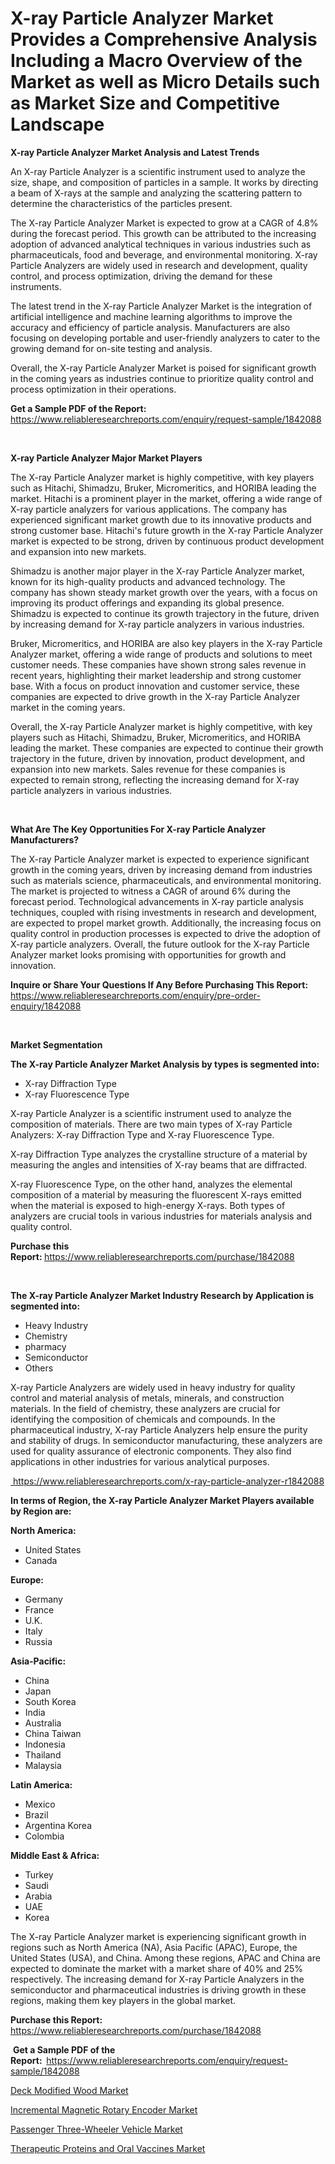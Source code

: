 <p><h1>X-ray Particle Analyzer Market Provides a Comprehensive Analysis Including a Macro Overview of the Market as well as Micro Details such as Market Size and Competitive Landscape</h1></p><p><strong>X-ray Particle Analyzer Market Analysis and Latest Trends</strong></p>
<p><p>An X-ray Particle Analyzer is a scientific instrument used to analyze the size, shape, and composition of particles in a sample. It works by directing a beam of X-rays at the sample and analyzing the scattering pattern to determine the characteristics of the particles present.</p><p>The X-ray Particle Analyzer Market is expected to grow at a CAGR of 4.8% during the forecast period. This growth can be attributed to the increasing adoption of advanced analytical techniques in various industries such as pharmaceuticals, food and beverage, and environmental monitoring. X-ray Particle Analyzers are widely used in research and development, quality control, and process optimization, driving the demand for these instruments.</p><p>The latest trend in the X-ray Particle Analyzer Market is the integration of artificial intelligence and machine learning algorithms to improve the accuracy and efficiency of particle analysis. Manufacturers are also focusing on developing portable and user-friendly analyzers to cater to the growing demand for on-site testing and analysis.</p><p>Overall, the X-ray Particle Analyzer Market is poised for significant growth in the coming years as industries continue to prioritize quality control and process optimization in their operations.</p></p>
<p><strong>Get a Sample PDF of the Report:&nbsp;</strong> <a href="https://www.reliableresearchreports.com/enquiry/request-sample/1842088">https://www.reliableresearchreports.com/enquiry/request-sample/1842088</a></p>
<p>&nbsp;</p>
<p><strong>X-ray Particle Analyzer Major Market Players</strong></p>
<p><p>The X-ray Particle Analyzer market is highly competitive, with key players such as Hitachi, Shimadzu, Bruker, Micromeritics, and HORIBA leading the market. Hitachi is a prominent player in the market, offering a wide range of X-ray particle analyzers for various applications. The company has experienced significant market growth due to its innovative products and strong customer base. Hitachi's future growth in the X-ray Particle Analyzer market is expected to be strong, driven by continuous product development and expansion into new markets.</p><p>Shimadzu is another major player in the X-ray Particle Analyzer market, known for its high-quality products and advanced technology. The company has shown steady market growth over the years, with a focus on improving its product offerings and expanding its global presence. Shimadzu is expected to continue its growth trajectory in the future, driven by increasing demand for X-ray particle analyzers in various industries.</p><p>Bruker, Micromeritics, and HORIBA are also key players in the X-ray Particle Analyzer market, offering a wide range of products and solutions to meet customer needs. These companies have shown strong sales revenue in recent years, highlighting their market leadership and strong customer base. With a focus on product innovation and customer service, these companies are expected to drive growth in the X-ray Particle Analyzer market in the coming years.</p><p>Overall, the X-ray Particle Analyzer market is highly competitive, with key players such as Hitachi, Shimadzu, Bruker, Micromeritics, and HORIBA leading the market. These companies are expected to continue their growth trajectory in the future, driven by innovation, product development, and expansion into new markets. Sales revenue for these companies is expected to remain strong, reflecting the increasing demand for X-ray particle analyzers in various industries.</p></p>
<p>&nbsp;</p>
<p><strong>What Are The Key Opportunities For X-ray Particle Analyzer Manufacturers?</strong></p>
<p><p>The X-ray Particle Analyzer market is expected to experience significant growth in the coming years, driven by increasing demand from industries such as materials science, pharmaceuticals, and environmental monitoring. The market is projected to witness a CAGR of around 6% during the forecast period. Technological advancements in X-ray particle analysis techniques, coupled with rising investments in research and development, are expected to propel market growth. Additionally, the increasing focus on quality control in production processes is expected to drive the adoption of X-ray particle analyzers. Overall, the future outlook for the X-ray Particle Analyzer market looks promising with opportunities for growth and innovation.</p></p>
<p><strong>Inquire or Share Your Questions If Any Before Purchasing This Report:</strong> <a href="https://www.reliableresearchreports.com/enquiry/pre-order-enquiry/1842088">https://www.reliableresearchreports.com/enquiry/pre-order-enquiry/1842088</a></p>
<p>&nbsp;</p>
<p><strong>Market Segmentation</strong></p>
<p><strong>The X-ray Particle Analyzer Market Analysis by types is segmented into:</strong></p>
<p><ul><li>X-ray Diffraction Type</li><li>X-ray Fluorescence Type</li></ul></p>
<p><p>X-ray Particle Analyzer is a scientific instrument used to analyze the composition of materials. There are two main types of X-ray Particle Analyzers: X-ray Diffraction Type and X-ray Fluorescence Type. </p><p>X-ray Diffraction Type analyzes the crystalline structure of a material by measuring the angles and intensities of X-ray beams that are diffracted. </p><p>X-ray Fluorescence Type, on the other hand, analyzes the elemental composition of a material by measuring the fluorescent X-rays emitted when the material is exposed to high-energy X-rays. Both types of analyzers are crucial tools in various industries for materials analysis and quality control.</p></p>
<p><strong>Purchase this Report:&nbsp;</strong><a href="https://www.reliableresearchreports.com/purchase/1842088">https://www.reliableresearchreports.com/purchase/1842088</a></p>
<p>&nbsp;</p>
<p><strong>The X-ray Particle Analyzer Market Industry Research by Application is segmented into:</strong></p>
<p><ul><li>Heavy Industry</li><li>Chemistry</li><li>pharmacy</li><li>Semiconductor</li><li>Others</li></ul></p>
<p><p>X-ray Particle Analyzers are widely used in heavy industry for quality control and material analysis of metals, minerals, and construction materials. In the field of chemistry, these analyzers are crucial for identifying the composition of chemicals and compounds. In the pharmaceutical industry, X-ray Particle Analyzers help ensure the purity and stability of drugs. In semiconductor manufacturing, these analyzers are used for quality assurance of electronic components. They also find applications in other industries for various analytical purposes.</p></p>
<p><a href="https://www.reliableresearchreports.com/x-ray-particle-analyzer-r1842088">&nbsp;https://www.reliableresearchreports.com/x-ray-particle-analyzer-r1842088</a></p>
<p><strong>In terms of Region, the X-ray Particle Analyzer Market Players available by Region are:</strong></p>
<p>
    <p> <strong> North America: </strong>
        <ul>
            <li>United States</li>
            <li>Canada</li>
        </ul>
        </p> 
    <p> <strong> Europe: </strong>
        <ul>
            <li>Germany</li>
            <li>France</li>
            <li>U.K.</li>
            <li>Italy</li>
            <li>Russia</li>
        </ul>
        </p> 
    <p> <strong> Asia-Pacific: </strong>
        <ul>
            <li>China</li>
            <li>Japan</li>
            <li>South Korea</li>
            <li>India</li>
            <li>Australia</li>
            <li>China Taiwan</li>
            <li>Indonesia</li>
            <li>Thailand</li>
            <li>Malaysia</li>
        </ul>
        </p> 
    <p> <strong> Latin America: </strong>
        <ul>
            <li>Mexico</li>
            <li>Brazil</li>
            <li>Argentina Korea</li>
            <li>Colombia</li>
        </ul>
        </p> 
    <p> <strong> Middle East & Africa: </strong>
        <ul>
            <li>Turkey</li>
            <li>Saudi</li>
            <li>Arabia</li>
            <li>UAE</li>
            <li>Korea</li>
        </ul>
    </p>
    </p>
<p><p>The X-ray Particle Analyzer market is experiencing significant growth in regions such as North America (NA), Asia Pacific (APAC), Europe, the United States (USA), and China. Among these regions, APAC and China are expected to dominate the market with a market share of 40% and 25% respectively. The increasing demand for X-ray Particle Analyzers in the semiconductor and pharmaceutical industries is driving growth in these regions, making them key players in the global market.</p></p>
<p><strong>Purchase this Report: </strong><a href="https://www.reliableresearchreports.com/purchase/1842088">https://www.reliableresearchreports.com/purchase/1842088</a></p>
<p>&nbsp;<strong>Get a Sample PDF of the Report:&nbsp;&nbsp;</strong><a href="https://www.reliableresearchreports.com/enquiry/request-sample/1842088">https://www.reliableresearchreports.com/enquiry/request-sample/1842088</a></p>
<p><strong></strong></p>
<p><p><a href="https://github.com/jadenRaynor/Market-Research-Report-List-1/blob/main/deck-modified-wood-market.md">Deck Modified Wood Market</a></p><p><a href="https://medium.com/@emily.sutherland4534/global-incremental-magnetic-rotary-encoder-market-is-projected-to-grow-at-a-cagr-of-4-7-f35ee6e557be">Incremental Magnetic Rotary Encoder Market</a></p><p><a href="https://github.com/ranaacryptoaddmin/Market-Research-Report-List-1/blob/main/passenger-three-wheeler-vehicle-market.md">Passenger Three-Wheeler Vehicle Market</a></p><p><a href="https://medium.com/@diane.macle6776/therapeutic-proteins-and-oral-vaccines-market-global-market-share-and-ranking-overall-sales-and-a9eb3d92c8e3">Therapeutic Proteins and Oral Vaccines Market</a></p></p>